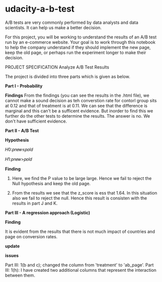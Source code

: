 # udacity-a-b-test
A/B tests are very commonly performed by data analysts and data scientists. It can help us make a better decision.

For this project, you will be working to understand the results of an A/B test run by an e-commerce website. Your goal is to work through this notebook to help the company understand if they should implement the new page, keep the old page, or perhaps run the experiment longer to make their decision.

PROJECT SPECIFICATION Analyze A/B Test Results

The project is divided into three parts which is given as below. 

**Part I - Probability**

**Findings** From the findings (you can see the results in the .html file), we cannot make a sound decision as teh converstion rate for contorl group sits at 0.12 and that of treatment is at 0.11. We can see that the difference is marginal and this can't be a sufficent evidence. But inorder to find this we further do the other tests to determine the results. The answer is no. We don't have sufficient evidence.

**Part II - A/B Test**

**Hypothesis**

𝐻0:𝑝𝑛𝑒𝑤≤𝑝𝑜𝑙𝑑
 
𝐻1:𝑝𝑛𝑒𝑤>𝑝𝑜𝑙𝑑

**Finding**

1) Here, we find the P value to be large large. Hence we fail to reject the Null hypothesis and keep the old page.

2) From the results we see that the z_score is ess that 1.64. In this situation also we fail to reject the null. Hence this result    is consisten with the results in part J and K.

**Part III - A regression approach (Logistic)**


**Finding**

It is evident from the results that there is not much impact of countries and page on conversion rates.


**update**

**issues**

Part III: 1(b and c);  changed the column from 'treatment' to 'ab_page'.
Part III: 1(h): I have created two additional columns that represent the interaction between them.


